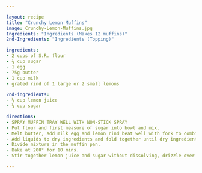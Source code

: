 ```yaml
---

layout: recipe
title: "Crunchy Lemon Muffins"
image: Crunchy-Lemon-Muffins.jpg
Ingredients: "Ingredients (Makes 12 muffins)"
2nd-Ingredients: "Ingredients (Topping)"

ingredients:
- 2 cups of S.R. flour
- ¾ cup sugar
- 1 egg
- 75g butter
- 1 cup milk
- grated rind of 1 large or 2 small lemons

2nd-ingredients:
- ¼ cup lemon juice
- ¼ cup sugar

directions:
- SPRAY MUFFIN TRAY WELL WITH NON-STICK SPRAY
- Put flour and first measure of sugar into bowl and mix.
- Melt butter, add milk egg and lemon rind beat well with fork to combine.
- Add liquids to dry ingredients and fold together until dry ingredients have been lightly dampened but not thoroughly mixed.
- Divide mixture in the muffin pan.
- Bake at 200° for 10 mins.
- Stir together lemon juice and sugar without dissolving, drizzle over hot muffins, straight out of the oven. Allow to stand in the pans only a few mins as syrup can harden and stick to pans.

---
```

